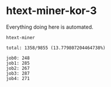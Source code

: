 # htext-miner-kor-3

Everything doing here is automated.

```
htext-miner

total: 1358/9855 (13.779807204464738%)

job0: 248
job1: 285
job2: 267
job3: 287
job4: 271
```